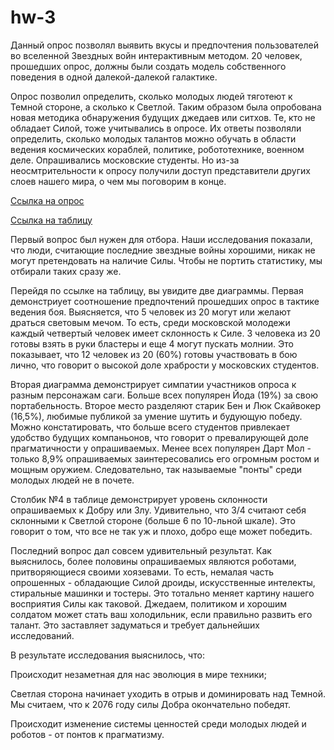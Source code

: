# hw-3
Данный опрос позволял выявить вкусы и предпочтения пользователей во вселенной Звездных войн интерактивным методом. 20 человек, прошедших опрос, должны были создать модель собственного поведения в одной далекой-далекой галактике. 

Опрос позволил определить, сколько молодых людей тяготеют к Темной стороне, а сколько к Светлой. Таким образом была опробована новая методика обнаружения будущих джедаев или ситхов. Те, кто не обладает Силой, тоже учитывались в опросе. Их ответы позволяли определить, сколько молодых талантов можно обучать в области ведения космических кораблей, политике, робототехнике, военном деле.
Опрашивались московские студенты. Но из-за неосмтрительности к опросу получили доступ представители других слоев нашего мира, о чем мы поговорим в конце.

[Ссылка на опрос](https://docs.google.com/forms/d/1ZPnWqImc82X2Z_71e-XfwcEwpGY56IbKgJ3J-S34Zr8/edit)

[Ссылка на таблицу](https://docs.google.com/spreadsheets/d/1psO7C789TVWTjOG_McFZaO2B4tqNnxBn499LZ7U9IPo/edit#gid=1916629311&fvid=76957365)

Первый вопрос был нужен для отбора. Наши исследования показали, что люди, считающие последние звездные войны хорошими, никак не могут претендовать на наличие Силы. Чтобы не портить статистику, мы отбирали таких сразу же.

Перейдя по ссылке на таблицу, вы увидите две диаграммы. Первая демонстриует соотношение предпочтений прошедших опрос в тактике ведения боя. Выясняется, что 5 человек из 20 могут или желают драться световым мечом. То есть, среди московской молодежи каждый четвертый человек имеет склонность к Силе. 3 человека из 20 готовы взять в руки бластеры и еще 4 могут пускать молнии. Это показывает, что 12 человек из 20 (60%) готовы участвовать в бою лично, что говорит о высокой доле храбрости у московских студентов.


Вторая диаграмма демонстрирует симпатии участников опроса к разным персонажам саги. Больше всех популярен Йода (19%) за свою портабельность. Второе место разделяют старик Бен и Люк Скайвокер (16,5%), любимые публикой за умение шутить и будующую победу. Можно констатировать, что  больше всего студентов привлекает удобство будущих компаньонов, что говорит о превалирующей доле прагматичности у опрашиваемых.
Менее всех популярен Дарт Мол - только 8,9% опрашиваемых заинтересовались его огромным ростом и мощным оружием. Следовательно, так называемые "понты" среди молодых людей не в почете.

Столбик №4 в таблице демонстрирует уровень склонности опрашиваемых к Добру или Злу. Удивительно, что 3/4 считают себя склонными к Светлой стороне (больше 6 по 10-льной шкале). Это говорит о том, что все не так уж и плохо, добро еще может победить.

Последний вопрос дал совсем удивительный результат. Как выяснилось, более половины опрашиваемых являются роботами, притворяющиеся своими хоязевами. То есть, немалая часть опрошенных - обладающие Силой дроиды, искусственные интелекты, стиральные машинки и тостеры. Это тотально меняет картину нашего восприятия Силы как таковой. Джедаем, политиком и хорошим солдатом может стать ваш холодильник, если правильно развить его талант. Это заставляет задуматься и требует дальнейших исследований.

В результате исследования выяснилось, что: 

Происходит незаметная для нас эволюция в мире техники;

Светлая сторона начинает уходить в отрыв и доминировать над Темной. Мы считаем, что к 2076 году силы Добра окончательно победят.

Происходит изменение системы ценностей среди молодых людей и роботов - от понтов к прагматизму.
